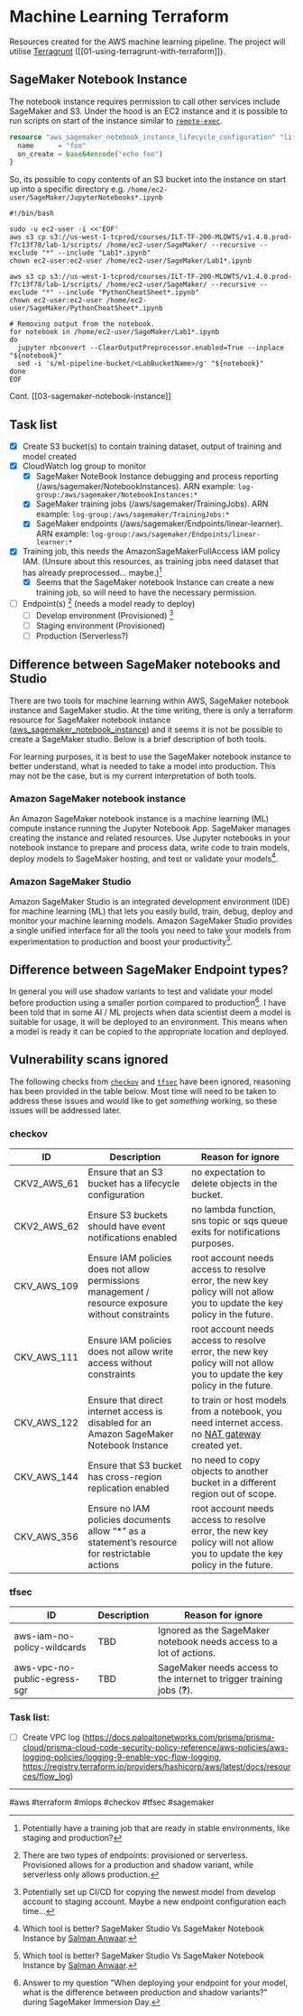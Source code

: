 # Machine Learning Terraform

Resources created for the AWS machine learning pipeline. The project will utilise [Terragrunt](https://terragrunt.gruntwork.io/) ([[01-using-terragrunt-with-terraform]]).

## SageMaker Notebook Instance

The notebook instance requires permission to call other services include SageMaker and S3. Under the hood is an EC2 instance and it is possible to run scripts on start of the instance similar to [`remote-exec`](https://developer.hashicorp.com/terraform/language/resources/provisioners/remote-exec).

```terraform
resource "aws_sagemaker_notebook_instance_lifecycle_configuration" "lifecycle" {
  name      = "foo"
  on_create = base64encode("echo foo")
}
```

So, its possible to copy contents of an S3 bucket into the instance on start up into a specific directory e.g. `/home/ec2-user/SageMaker/JupyterNotebooks*.ipynb`

```shell
#!/bin/bash

sudo -u ec2-user -i <<'EOF'
aws s3 cp s3://us-west-1-tcprod/courses/ILT-TF-200-MLDWTS/v1.4.0.prod-f7c13f78/lab-1/scripts/ /home/ec2-user/SageMaker/ --recursive --exclude "*" --include "Lab1*.ipynb"
chown ec2-user:ec2-user /home/ec2-user/SageMaker/Lab1*.ipynb

aws s3 cp s3://us-west-1-tcprod/courses/ILT-TF-200-MLDWTS/v1.4.0.prod-f7c13f78/lab-1/scripts/ /home/ec2-user/SageMaker/ --recursive --exclude "*" --include "PythonCheatSheet*.ipynb"
chown ec2-user:ec2-user /home/ec2-user/SageMaker/PythonCheatSheet*.ipynb

# Removing output from the notebook.
for notebook in /home/ec2-user/SageMaker/Lab1*.ipynb
do
  jupyter nbconvert --ClearOutputPreprocessor.enabled=True --inplace "${notebook}"
  sed -i 's/ml-pipeline-bucket/<LabBucketName>/g' "${notebook}"
done
EOF
```

Cont. [[03-sagemaker-notebook-instance]]

## Task list

- [x] Create S3 bucket(s) to contain training dataset, output of training and model created
- [x] CloudWatch log group to monitor
  - [x] SageMaker NoteBook Instance debugging and process reporting (/aws/sagemaker/NotebookInstances). ARN example: `log-group:/aws/sagemaker/NotebookInstances:*`
  - [x] SageMaker training jobs (/aws/sagemaker/TrainingJobs). ARN example: `log-group:/aws/sagemaker/TrainingJobs:*`
  - [x] SageMaker endpoints (/aws/sagemaker/Endpoints/linear-learner). ARN example: `log-group:/aws/sagemaker/Endpoints/linear-learner:*`
- [x] Training job, this needs the AmazonSageMakerFullAccess IAM policy IAM. (Unsure about this resources, as training jobs need dataset that has already preprocessed... maybe.)[^1]
  - [x] Seems that the SageMaker notebook Instance can create a new training job, so will need to have the necessary permission.
- [ ] Endpoint(s) [^2] (needs a model ready to deploy)
  - [ ] Develop environment (Provisioned) [^3]
  - [ ] Staging environment (Provisioned)
  - [ ] Production (Serverless?)

## Difference between SageMaker notebooks and Studio

There are two tools for machine learning within AWS, SageMaker notebook instance and SageMaker studio. At the time writing, there is only a terraform resource for SageMaker notebook instance ([aws_sagemaker_notebook_instance](https://registry.terraform.io/providers/hashicorp/aws/5.17.0/docs/resources/sagemaker_notebook_instance)) and it seems it is not be possible to create a SageMaker studio. Below is a brief description of both tools.

For learning purposes, it is best to use the SageMaker notebook instance to better understand, what is needed to take a model into production. This may not be the case, but is my current interpretation of both tools.

### Amazon SageMaker notebook instance

An Amazon SageMaker notebook instance is a machine learning (ML) compute instance running the Jupyter Notebook App. SageMaker manages creating the instance and related resources. Use Jupyter notebooks in your notebook instance to prepare and process data, write code to train models, deploy models to SageMaker hosting, and test or validate your models[^4].

### Amazon SageMaker Studio

Amazon SageMaker Studio is an integrated development environment (IDE) for machine learning (ML) that lets you easily build, train, debug, deploy and monitor your machine learning models. Amazon SageMaker Studio provides a single unified interface for all the tools you need to take your models from experimentation to production and boost your productivity[^4].

## Difference between SageMaker Endpoint types?

In general you will use shadow variants to test and validate your model before production using a smaller portion compared to production[^5]. I have been told that in some AI / ML projects when data scientist deem a model is suitable for usage, it will be deployed to an environment. This means when a model is ready it can be copied to the appropriate location and deployed.

## Vulnerability scans ignored

The following checks from [`checkov`](https://www.checkov.io/) and [`tfsec`](https://github.com/aquasecurity/tfsec) have been ignored, reasoning has been provided in the table below. Most time will need to be taken to address these issues and would like to get _something_ working, so these issues will be addressed later.

### checkov

| ID          | Description                                                                                       | Reason for ignore                                                                                                                                                                            |
| ----------- | ------------------------------------------------------------------------------------------------- | -------------------------------------------------------------------------------------------------------------------------------------------------------------------------------------------- |
| CKV2_AWS_61 | Ensure that an S3 bucket has a lifecycle configuration                                            | no expectation to delete objects in the bucket.                                                                                                                                              |
| CKV2_AWS_62 | Ensure S3 buckets should have event notifications enabled                                         | no lambda function, sns topic or sqs queue exits for notifications purposes.                                                                                                                 |
| CKV_AWS_109 | Ensure IAM policies does not allow permissions management / resource exposure without constraints | root account needs access to resolve error, the new key policy will not allow you to update the key policy in the future.                                                                    |
| CKV_AWS_111 | Ensure IAM policies does not allow write access without constraints                               | root account needs access to resolve error, the new key policy will not allow you to update the key policy in the future.                                                                    |
| CKV_AWS_122 | Ensure that direct internet access is disabled for an Amazon SageMaker Notebook Instance          | to train or host models from a notebook, you need internet access. no [NAT gateway](https://docs.aws.amazon.com/sagemaker/latest/dg/appendix-notebook-and-internet-access.html) created yet. |
| CKV_AWS_144 | Ensure that S3 bucket has cross-region replication enabled                                        | no need to copy objects to another bucket in a different region out of scope.                                                                                                                |
| CKV_AWS_356 | Ensure no IAM policies documents allow “\*” as a statement’s resource for restrictable actions    | root account needs access to resolve error, the new key policy will not allow you to update the key policy in the future.                                                                    |

### tfsec

| ID                           | Description | Reason for ignore                                                        |
| ---------------------------- | ----------- | ------------------------------------------------------------------------ |
| aws-iam-no-policy-wildcards  | TBD         | Ignored as the SageMaker notebook needs access to a lot of actions.      |
| aws-vpc-no-public-egress-sgr | TBD         | SageMaker needs access to the internet to trigger training jobs (**?**). |

### Task list:

- [ ] Create VPC log (https://docs.paloaltonetworks.com/prisma/prisma-cloud/prisma-cloud-code-security-policy-reference/aws-policies/aws-logging-policies/logging-9-enable-vpc-flow-logging, https://registry.terraform.io/providers/hashicorp/aws/latest/docs/resources/flow_log)

[^1]: Potentially have a training job that are ready in stable environments, like staging and production?
[^2]: There are two types of endpoints: provisioned or serverless. Provisioned allows for a production and shadow variant, while serverless only allows production.
[^3]: Potentially set up CI/CD for copying the newest model from develop account to staging account. Maybe a new endpoint configuration each time...
[^4]: Which tool is better? SageMaker Studio Vs SageMaker Notebook Instance by [Salman Anwaar](https://medium.com/@salmananwaar1127/which-tool-is-better-sagemaker-studio-vs-sagemaker-notebook-instance-6f64fd545b7f).
[^5]: Answer to my question "When deploying your endpoint for your model, what is the difference between production and shadow variants?" during SageMaker Immersion Day.

---

#aws #terraform #mlops #checkov #tfsec #sagemaker
